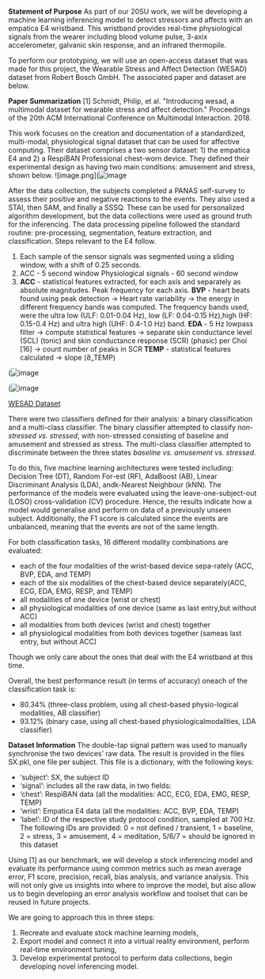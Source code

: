 **Statement of Purpose**
As part of our 20SU work, we will be developing a machine learning inferencing model to detect stressors and affects with an empatica E4 wristband.  This wristband provides real-time physiological signals from the wearer including blood volume pulse, 3-axix accelerometer, galvanic skin response, and an infrared thermopile.  

To perform our prototyping, we will use an open-access dataset that was made for this project, the Wearable Stress and Affect Detection (WESAD) dataset from Robert Bosch GmbH.  The associated paper and dataset are below.

**Paper Summarization**
[1] Schmidt, Philip, et al. "Introducing wesad, a multimodal dataset for wearable stress and affect detection." Proceedings of the 20th ACM International Conference on Multimodal Interaction. 2018.

This work focuses on the creation and documentation of a standardized, multi-modal, physiological signal dataset that can be used for affective computing.  Their dataset comprises a two sensor dataset: 1) the empatica E4 and 2) a RespiBAN Professional chest-worn device. They defined their experimental design as having two main conditions: amusement and stress, shown below.
![image.png](![image](https://user-images.githubusercontent.com/22334349/112694218-f6da6300-8e4f-11eb-8350-5ffe81b76af2.png)

After the data collection, the subjects completed a PANAS self-survey to assess their positive and negative reactions to the events.  They also used a STAI, then SAM, and finally a SSSQ.  These can be used for personalized algorithm development, but the data collections were used as ground truth for the inferencing.  The data processing pipeline followed the standard routine: pre-processing, segmentation, feature extraction, and classification.  Steps relevant to the E4 follow.
1. Each sample of the sensor signals was segmented using a sliding window, with a shift of 0.25 seconds.
2. ACC - 5 second window
Physiological signals - 60 second window
3. **ACC** - statistical features extracted, for each axis and separately as absolute magnitudes.  Peak frequency for each axis.
**BVP** - heart beats found using peak detection -> Heart rate variability ->  the energy in different frequency bands was computed. The frequency bands used, were the ultra low (ULF: 0.01-0.04 Hz), low (LF: 0.04-0.15 Hz),high (HF: 0.15-0.4 Hz) and ultra high (UHF: 0.4-1.0 Hz) band.
**EDA** - 5 Hz lowpass filter -> compute statistical features -> separate skin conductance level (SCL) (tonic) and skin conductance response (SCR) (phasic) per Choi [16] -> count number of peaks in SCR
**TEMP** - statistical features calculated -> slope (∂_TEMP)

(![image](https://user-images.githubusercontent.com/22334349/112694240-035ebb80-8e50-11eb-95fb-d7e1131be5fe.png)

(![image](https://user-images.githubusercontent.com/22334349/112694254-08bc0600-8e50-11eb-87eb-0dd3b2849642.png)

[WESAD Dataset](https://archive.ics.uci.edu/ml/datasets/WESAD+%28Wearable+Stress+and+Affect+Detection%29)

There were two classifiers defined for their analysis: a binary classification and a multi-class classifier.  The binary classifier attempted to classify _non-stressed vs. stressed_, with non-stressed consisting of baseline and amusement and stressed as stress.  The multi-class classifier attempted to discriminate between the three states _baseline vs. amusement vs. stressed_. 

To do this, five machine learning architectures were tested including: Decision Tree (DT), Random For-est (RF), AdaBoost (AB), Linear Discriminant Analysis (LDA), andk-Nearest Neighbour (kNN).  The performance of the models were evaluated using the leave-one-subject-out (LOSO) cross-validation (CV) procedure. Hence, the results indicate how a model would generalise and perform on data of a previously unseen subject.  Additionally, the F1 score is calculated since the events are unbalanced, meaning that the events are not of the same length.

For both classification tasks, 16 different modality combinations are evaluated:
- each of the four modalities of the wrist-based device sepa-rately (ACC, BVP, EDA, and TEMP)
- each of the six modalities of the chest-based device separately(ACC, ECG, EDA, EMG, RESP, and TEMP)
- all modalities of one device (wrist or chest)
- all physiological modalities of one device (same as last entry,but without ACC)
- all modalities from both devices (wrist and chest) together
- all physiological modalities from both devices together (sameas last entry, but without ACC)

Though we only care about the ones that deal with the E4 wristband at this time. 

Overall, the best performance result (in terms of accuracy) oneach of the classification task is:
- 80.34% (three-class problem, using all chest-based physio-logical modalities, AB classifier)
- 93.12% (binary  case,  using  all  chest-based  physiologicalmodalities, LDA classifier)

**Dataset Information**
The double-tap signal pattern was used to manually synchronise the two devices’ raw data. The result is provided in the files SX.pkl, one file per subject. This file is a dictionary, with the following keys:
- ‘subject’: SX, the subject ID
- ‘signal’: includes all the raw data, in two fields:
- ‘chest’: RespiBAN data (all the modalities: ACC, ECG, EDA, EMG, RESP, TEMP)
- ‘wrist’: Empatica E4 data (all the modalities: ACC, BVP, EDA, TEMP)
- ‘label’: ID of the respective study protocol condition, sampled at 700 Hz. The following IDs are provided: 0 = not defined / transient, 1 = baseline, 2 = stress, 3 = amusement, 4 = meditation, 5/6/7 = should be ignored in this dataset

Using [1] as our benchmark, we will develop a stock inferencing model and evaluate its performance using common metrics such as mean average error, F1 score, precision, recall, bias analysis, and variance analysis.  This will not only give us insights into where to improve the model, but also allow us to begin developing an error analysis workflow and toolset that can be reused in future projects.  

We are going to approach this in three steps:
1. Recreate and evaluate stock machine learning models,
2. Export model and connect it into a virtual reality environment, perform real-time environment tuning,
3. Develop experimental protocol to perform data collections, begin developing novel inferencing model.

